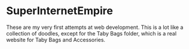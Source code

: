 SuperInternetEmpire
===================

These are my very first attempts at web development.
This is a lot like a collection of doodles, except for the Taby Bags folder, which is a real website for Taby Bags and Accessories.
